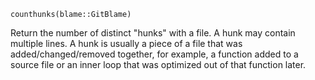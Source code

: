 ```
counthunks(blame::GitBlame)
```

Return the number of distinct "hunks" with a file. A hunk may contain multiple lines. A hunk is usually a piece of a file that was added/changed/removed together, for example, a function added to a source file or an inner loop that was optimized out of that function later.
